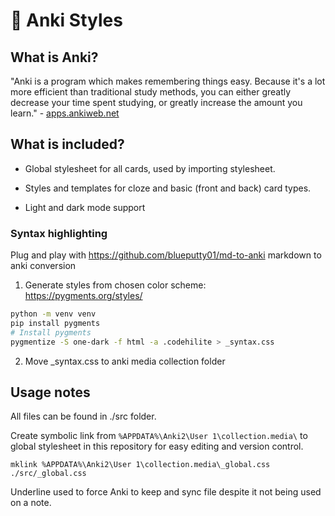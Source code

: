 # 🎨 Anki Styles

## What is Anki?

"Anki is a program which makes remembering things easy. Because it's a lot more efficient than traditional study methods, you can either greatly decrease your time spent studying, or greatly increase the amount you learn." - [apps.ankiweb.net](https://apps.ankiweb.net)

## What is included?

- Global stylesheet for all cards, used by importing stylesheet.

- Styles and templates for cloze and basic (front and back) card types.

- Light and dark mode support

### Syntax highlighting

Plug and play with https://github.com/blueputty01/md-to-anki markdown to anki conversion

1. Generate styles from chosen color scheme: https://pygments.org/styles/

```bash
python -m venv venv
pip install pygments
# Install pygments
pygmentize -S one-dark -f html -a .codehilite > _syntax.css
```

2. Move \_syntax.css to anki media collection folder

## Usage notes

All files can be found in ./src folder.

Create symbolic link from `%APPDATA%\Anki2\User 1\collection.media\` to global stylesheet in this repository for easy editing and version control.

`mklink %APPDATA%\Anki2\User 1\collection.media\_global.css ./src/_global.css`

Underline used to force Anki to keep and sync file despite it not being used on a note.
